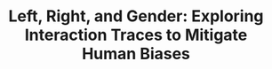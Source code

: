 ---
authors:
- Emily Wall
- Arpit Narechania
- Adam Coscia
- Jamal Paden
- Alex Endert
link:
tags: 
- Human Bias
- Bias Mitigation
- Decision Making
- Visual Data Analysis
title: 'Left, Right, and Gender: Exploring Interaction Traces to Mitigate Human Biases'
venue: IEEE TVCG
year: 2021
---